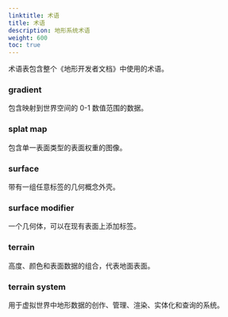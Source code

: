 ```yaml
---
linktitle: 术语
title: 术语
description: 地形系统术语
weight: 600
toc: true
---
```


术语表包含整个《地形开发者文档》中使用的术语。

### gradient

包含映射到世界空间的 0-1 数值范围的数据。

### splat map

包含单一表面类型的表面权重的图像。

### surface

带有一组任意标签的几何概念外壳。

### surface modifier

一个几何体，可以在现有表面上添加标签。

### terrain

高度、颜色和表面数据的组合，代表地面表面。

### terrain system

用于虚拟世界中地形数据的创作、管理、渲染、实体化和查询的系统。
